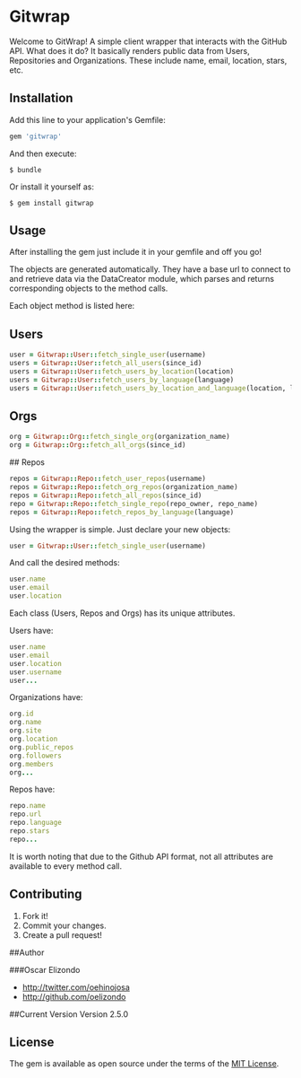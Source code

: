 # Gitwrap

Welcome to GitWrap! A simple client wrapper that interacts with the GitHub API. What does it do? It basically renders public data from Users, Repositories and Organizations. These include name, email, location, stars, etc.

## Installation

Add this line to your application's Gemfile:

```ruby
gem 'gitwrap'
```

And then execute:

    $ bundle

Or install it yourself as:

    $ gem install gitwrap

## Usage

After installing the gem just include it in your gemfile and off you go!

The objects are generated automatically. They have a base url to connect to and retrieve data via the DataCreator module, which parses and returns corresponding objects to the method calls.

Each object method is listed here:

## Users
```ruby
user = Gitwrap::User::fetch_single_user(username)
users = Gitwrap::User::fetch_all_users(since_id)
users = Gitwrap::User::fetch_users_by_location(location)
users = Gitwrap::User::fetch_users_by_language(language)
users = Gitwrap::User::fetch_users_by_location_and_language(location, language)
```

## Orgs
```ruby
org = Gitwrap::Org::fetch_single_org(organization_name)
org = Gitwrap::Org::fetch_all_orgs(since_id)
```
## Repos
```ruby
repos = Gitwrap::Repo::fetch_user_repos(username)
repos = Gitwrap::Repo::fetch_org_repos(organization_name)
repos = Gitwrap::Repo::fetch_all_repos(since_id)
repo = Gitwrap::Repo::fetch_single_repo(repo_owner, repo_name)
repos = Gitwrap::Repo::fetch_repos_by_language(language)
```

Using the wrapper is simple. Just declare your new objects:
```ruby
user = Gitwrap::User::fetch_single_user(username)
```
And call the desired methods:
```ruby
user.name
user.email
user.location
```

Each class (Users, Repos and Orgs) has its unique attributes.

Users have:

```ruby
user.name
user.email
user.location
user.username
user...
```
Organizations have:

```ruby
org.id
org.name
org.site
org.location
org.public_repos
org.followers
org.members
org...
```

Repos have:
```ruby
repo.name
repo.url
repo.language
repo.stars
repo...
```

It is worth noting that due to the Github API format, not all attributes are available to every method call.

## Contributing

1. Fork it!
2. Commit your changes.
3. Create a pull request!

##Author

###Oscar Elizondo

* http://twitter.com/oehinojosa
* http://github.com/oelizondo

##Current Version
Version 2.5.0

## License

The gem is available as open source under the terms of the [MIT License](http://opensource.org/licenses/MIT).
